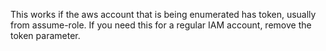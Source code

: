 This works if the aws account that is being enumerated has token, usually from assume-role. If you need this for a regular IAM account, remove the token parameter.

